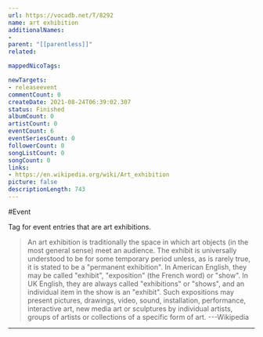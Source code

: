 ```yaml
---
url: https://vocadb.net/T/8292
name: art exhibition
additionalNames: 
- 
parent: "[[parentless]]"
related:

mappedNicoTags:

newTargets:
- releaseevent
commentCount: 0
createDate: 2021-08-24T06:39:02.307
status: Finished
albumCount: 0
artistCount: 0
eventCount: 6
eventSeriesCount: 0
followerCount: 0
songListCount: 0
songCount: 0
links: 
- https://en.wikipedia.org/wiki/Art_exhibition
picture: false
descriptionLength: 743
---
```


#Event

Tag for event entries that are art exhibitions.

>An art exhibition is traditionally the space in which art objects (in the most general sense) meet an audience. The exhibit is universally understood to be for some temporary period unless, as is rarely true, it is stated to be a "permanent exhibition". In American English, they may be called "exhibit", "exposition" (the French word) or "show". In UK English, they are always called "exhibitions" or "shows", and an individual item in the show is an "exhibit".
Such expositions may present pictures, drawings, video, sound, installation, performance, interactive art, new media art or sculptures by individual artists, groups of artists or collections of a specific form of art.
---Wikipedia

---

